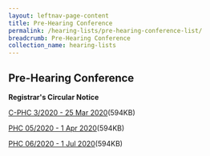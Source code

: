 ```yaml
---
layout: leftnav-page-content
title: Pre-Hearing Conference
permalink: /hearing-lists/pre-hearing-conference-list/
breadcrumb: Pre-Hearing Conference
collection_name: hearing-lists
---
```


Pre-Hearing Conference
---

**Registrar's Circular Notice**

[C-PHC 3/2020 - 25 Mar 2020](/files/C-Phc032020-25Mar2020.pdf)(594KB)

[PHC 05/2020 - 1 Apr 2020](/files/Phc052020-1Apr2020.pdf)(594KB)

[PHC 06/2020 - 1 Jul 2020](/files/Phc062020-1Jul2020.pdf)(594KB)






